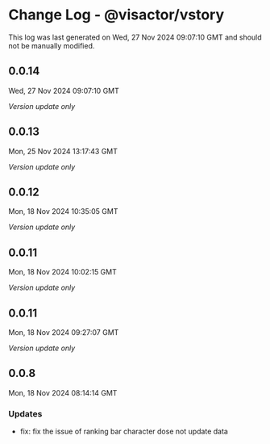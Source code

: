 # Change Log - @visactor/vstory

This log was last generated on Wed, 27 Nov 2024 09:07:10 GMT and should not be manually modified.

## 0.0.14
Wed, 27 Nov 2024 09:07:10 GMT

_Version update only_

## 0.0.13
Mon, 25 Nov 2024 13:17:43 GMT

_Version update only_

## 0.0.12
Mon, 18 Nov 2024 10:35:05 GMT

_Version update only_

## 0.0.11
Mon, 18 Nov 2024 10:02:15 GMT

_Version update only_

## 0.0.11
Mon, 18 Nov 2024 09:27:07 GMT

_Version update only_

## 0.0.8
Mon, 18 Nov 2024 08:14:14 GMT

### Updates

- fix: fix the issue of ranking bar character dose not update data

